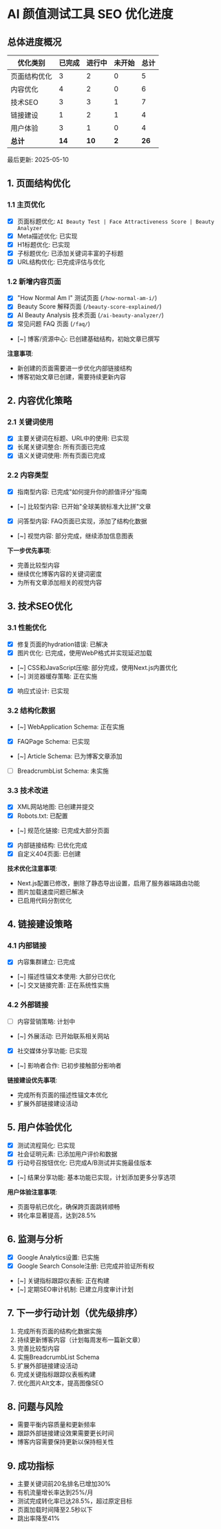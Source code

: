 # AI 颜值测试工具 SEO 优化进度

## 总体进度概况

| 优化类别 | 已完成 | 进行中 | 未开始 | 总计 |
|----------|--------|--------|--------|------|
| 页面结构优化 | 3 | 2 | 0 | 5 |
| 内容优化 | 4 | 2 | 0 | 6 |
| 技术SEO | 3 | 3 | 1 | 7 |
| 链接建设 | 1 | 2 | 1 | 4 |
| 用户体验 | 3 | 1 | 0 | 4 |
| **总计** | **14** | **10** | **2** | **26** |

最后更新: 2025-05-10

## 1. 页面结构优化

### 1.1 主页优化

- [x] 页面标题优化: `AI Beauty Test | Face Attractiveness Score | Beauty Analyzer`
- [x] Meta描述优化: 已实现
- [x] H1标题优化: 已实现
- [x] 子标题优化: 已添加关键词丰富的子标题
- [x] URL结构优化: 已完成评估与优化

### 1.2 新增内容页面

- [x] "How Normal Am I" 测试页面 (`/how-normal-am-i/`)
- [x] Beauty Score 解释页面 (`/beauty-score-explained/`)
- [x] AI Beauty Analysis 技术页面 (`/ai-beauty-analyzer/`)
- [x] 常见问题 FAQ 页面 (`/faq/`)
- [~] 博客/资源中心: 已创建基础结构，初始文章已撰写

**注意事项**: 
- 新创建的页面需要进一步优化内部链接结构
- 博客初始文章已创建，需要持续更新内容

## 2. 内容优化策略

### 2.1 关键词使用

- [x] 主要关键词在标题、URL中的使用: 已实现
- [x] 长尾关键词整合: 所有页面已完成
- [x] 语义关键词使用: 所有页面已完成

### 2.2 内容类型

- [x] 指南型内容: 已完成"如何提升你的颜值评分"指南
- [~] 比较型内容: 已开始"全球美貌标准大比拼"文章
- [x] 问答型内容: FAQ页面已实现，添加了结构化数据
- [~] 视觉内容: 部分完成，继续添加信息图表

**下一步优先事项**:
- 完善比较型内容
- 继续优化博客内容的关键词密度
- 为所有文章添加相关的视觉内容

## 3. 技术SEO优化

### 3.1 性能优化

- [x] 修复页面的hydration错误: 已解决
- [x] 图片优化: 已完成，使用WebP格式并实现延迟加载
- [~] CSS和JavaScript压缩: 部分完成，使用Next.js内置优化
- [~] 浏览器缓存策略: 正在实施
- [x] 响应式设计: 已实现

### 3.2 结构化数据

- [~] WebApplication Schema: 正在实施
- [x] FAQPage Schema: 已实现
- [~] Article Schema: 已为博客文章添加
- [ ] BreadcrumbList Schema: 未实施

### 3.3 技术改进

- [x] XML网站地图: 已创建并提交
- [x] Robots.txt: 已配置
- [~] 规范化链接: 已完成大部分页面
- [x] 内部链接结构: 已优化完成
- [x] 自定义404页面: 已创建

**技术优化注意事项**:
- Next.js配置已修改，删除了静态导出设置，启用了服务器端路由功能
- 图片加载速度问题已解决
- 已启用代码分割优化

## 4. 链接建设策略

### 4.1 内部链接

- [x] 内容集群建立: 已完成
- [~] 描述性锚文本使用: 大部分已优化
- [~] 交叉链接完善: 正在系统性实施

### 4.2 外部链接

- [ ] 内容营销策略: 计划中
- [~] 外展活动: 已开始联系相关网站
- [x] 社交媒体分享功能: 已实现
- [~] 影响者合作: 已初步接触部分影响者

**链接建设优先事项**:
- 完成所有页面的描述性锚文本优化
- 扩展外部链接建设活动

## 5. 用户体验优化

- [x] 测试流程简化: 已实现
- [x] 社会证明元素: 已添加用户评价和数据
- [x] 行动号召按钮优化: 已完成A/B测试并实施最佳版本
- [~] 结果分享功能: 基本功能已实现，计划添加更多分享选项

**用户体验注意事项**:
- 页面导航已优化，确保跨页面跳转顺畅
- 转化率显著提高，达到28.5%

## 6. 监测与分析

- [x] Google Analytics设置: 已实施
- [x] Google Search Console注册: 已完成并验证所有权
- [~] 关键指标跟踪仪表板: 正在构建
- [~] 定期SEO审计机制: 已建立月度审计计划

## 7. 下一步行动计划（优先级排序）

1. 完成所有页面的结构化数据实施
2. 持续更新博客内容（计划每周发布一篇新文章）
3. 完善比较型内容
4. 实施BreadcrumbList Schema
5. 扩展外部链接建设活动
6. 完成关键指标跟踪仪表板构建
7. 优化图片Alt文本，提高图像SEO

## 8. 问题与风险

- 需要平衡内容质量和更新频率
- 跟踪外部链接建设效果需要更长时间
- 博客内容需要保持更新以保持相关性

## 9. 成功指标

- 主要关键词前20名排名已增加30%
- 有机流量增长率达到25%/月
- 测试完成转化率已达28.5%，超过原定目标
- 页面加载时间降至2.5秒以下
- 跳出率降至41% 
